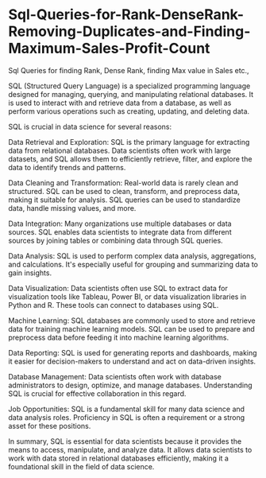 # Sql-Queries-for-Rank-DenseRank-Removing-Duplicates-and-Finding-Maximum-Sales-Profit-Count

Sql Queries for finding Rank, Dense Rank, finding Max value in Sales etc.,

SQL (Structured Query Language) is a specialized programming language designed for managing, querying, and manipulating relational databases. It is used to interact with and retrieve data from a database, as well as perform various operations such as creating, updating, and deleting data.

SQL is crucial in data science for several reasons:

Data Retrieval and Exploration: SQL is the primary language for extracting data from relational databases. Data scientists often work with large datasets, and SQL allows them to efficiently retrieve, filter, and explore the data to identify trends and patterns.

Data Cleaning and Transformation: Real-world data is rarely clean and structured. SQL can be used to clean, transform, and preprocess data, making it suitable for analysis. SQL queries can be used to standardize data, handle missing values, and more.

Data Integration: Many organizations use multiple databases or data sources. SQL enables data scientists to integrate data from different sources by joining tables or combining data through SQL queries.

Data Analysis: SQL is used to perform complex data analysis, aggregations, and calculations. It's especially useful for grouping and summarizing data to gain insights.

Data Visualization: Data scientists often use SQL to extract data for visualization tools like Tableau, Power BI, or data visualization libraries in Python and R. These tools can connect to databases using SQL.

Machine Learning: SQL databases are commonly used to store and retrieve data for training machine learning models. SQL can be used to prepare and preprocess data before feeding it into machine learning algorithms.

Data Reporting: SQL is used for generating reports and dashboards, making it easier for decision-makers to understand and act on data-driven insights.

Database Management: Data scientists often work with database administrators to design, optimize, and manage databases. Understanding SQL is crucial for effective collaboration in this regard.

Job Opportunities: SQL is a fundamental skill for many data science and data analysis roles. Proficiency in SQL is often a requirement or a strong asset for these positions.

In summary, SQL is essential for data scientists because it provides the means to access, manipulate, and analyze data. It allows data scientists to work with data stored in relational databases efficiently, making it a foundational skill in the field of data science.
